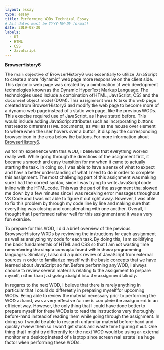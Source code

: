 ```yaml
---
layout: essay
type: essay
title: Performing WODs Technical Essay
# All dates must be YYYY-MM-DD format!
date: 2019-08-30
labels:
  - UI
  - HTML
  - CSS
  - JavaScript
---
```


**BrowserHistory6**

The main objective of BrowserHistory6 was essentially to utilize JavaScript to create a more “dynamic” web page more responsive on the client side. This dynamic web page was created by a combination of web development technologies known as the Dynamic HyperText Markup Language. The technologies used include a combination of HTML, JavaScript, CSS and the document object model (DOM). This assignment was to take the web page created from BrowserHistory3 and modify the web page to become more of a dynamic web page instead of a static web page, like the previous WODs. This exercise required use of JavaScript, as I have stated before. This would include adding JavaScript attributes such as incorporating buttons that lead to different HTML documents; as well as the mouse over element to where when the user hovers over a button, it displays the corresponding browser icon in the area below the buttons. For more information about [BrowserHistory6](https://dport96.github.io/ITM352/morea/040.dynamic-web-pages/experience-browserhistory6.html).

As for my experience with this WOD, I believed that everything worked really well. While going through the directions of the assignment first, it became a smooth and easy transition for me when it came to actually starting the task. In doing so, I was able to have a sense of what to expect and have a better understanding of what I need to do in order to complete this assignment. The most challenging part of this assignment was making sure I had the correct syntax, since I was trying to write JavaScript code inline with the HTML code. This was the part of the assignment that slowed me down by a few minutes since I was receiving error messages throughout VS Code and I was not able to figure it out right away. However, I was able to fix this problem by through my code line by line and making sure that everything was closing and concatenating with one another. Overall, I thought that I performed rather well for this assignment and it was a very fun exercise. 

To prepare for this WOD, I did a brief overview of the previous BrowswerHistory WODs by reviewing the instructions for each assignment as well as analyzing my code for each task. By doing this, I am solidifying the basic fundamentals of HTML and CSS so that I am not wasting time remembering the simple concepts found within these programming languages. Similarly, I also did a quick review of JavaScript from external sources in order to familiarize myself with the basic concepts that we have learned about JavaScript so far. Before performing any WOD, I always choose to review several materials relating to the assignment to prepare myself, rather than just going straight into the assignment blindly.

In regards to the next WOD, I believe that there is rarely anything in particular that I could do differently in preparing myself for upcoming WODs. Being able to review the material necessary prior to performing the WOD at hand, was a very effective for me to complete the assignment in an efficient way. However, the only thing that I could have done better to prepare myself for these WODs is to read the instructions very thoroughly before-hand instead of reading them while going through the assignment. In doing so, I would be able to research unfamiliar material before-hand and quickly review them so I won’t get stuck and waste time figuring it out. One thing that I might try differently for the next WOD would be using an external monitor or a desktop instead of a laptop since screen real estate is a huge factor when performing these WODs.
